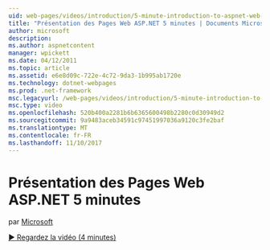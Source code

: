 ```yaml
---
uid: web-pages/videos/introduction/5-minute-introduction-to-aspnet-web-pages
title: "Présentation des Pages Web ASP.NET 5 minutes | Documents Microsoft"
author: microsoft
description: 
ms.author: aspnetcontent
manager: wpickett
ms.date: 04/12/2011
ms.topic: article
ms.assetid: e6e8d09c-722e-4c72-9da3-1b995ab1720e
ms.technology: dotnet-webpages
ms.prod: .net-framework
msc.legacyurl: /web-pages/videos/introduction/5-minute-introduction-to-aspnet-web-pages
msc.type: video
ms.openlocfilehash: 520b400a2281b6b6365600498b2280c0d30949d2
ms.sourcegitcommit: 9a9483aceb34591c97451997036a9120c3fe2baf
ms.translationtype: MT
ms.contentlocale: fr-FR
ms.lasthandoff: 11/10/2017
---
```

<a name="5-minute-introduction-to-aspnet-web-pages"></a>Présentation des Pages Web ASP.NET 5 minutes
====================
par [Microsoft](https://github.com/microsoft)

[&#9654; Regardez la vidéo (4 minutes)](https://channel9.msdn.com/Blogs/ASP-NET-Site-Videos/5-minute-introduction-to-aspnet-web-pages)
